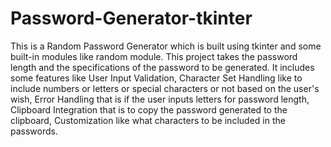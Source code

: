 # Password-Generator-tkinter
This is a Random Password Generator which is built using tkinter and some built-in modules like random module. This project takes the password length and the specifications of the password to be generated.
It includes some features like User Input Validation, Character Set Handling like to include numbers or letters or special characters or not based on the user's wish, Error Handling that is if the user inputs letters for password length, 
Clipboard Integration that is to copy the password generated to the clipboard, Customization like what characters to be included in the passwords.
